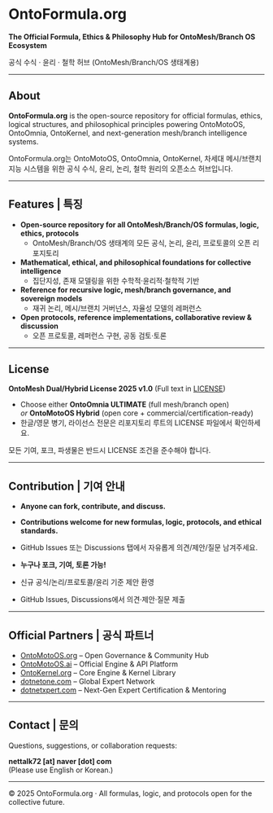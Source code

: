 # OntoFormula.org

**The Official Formula, Ethics & Philosophy Hub for OntoMesh/Branch OS Ecosystem**

공식 수식 · 윤리 · 철학 허브 (OntoMesh/Branch/OS 생태계용)

---

## About

**OntoFormula.org** is the open-source repository for official formulas, ethics, logical structures, and philosophical principles powering OntoMotoOS, OntoOmnia, OntoKernel, and next-generation mesh/branch intelligence systems.

OntoFormula.org는 OntoMotoOS, OntoOmnia, OntoKernel, 차세대 메시/브랜치 지능 시스템을 위한 공식 수식, 윤리, 논리, 철학 원리의 오픈소스 허브입니다.

---

## Features | 특징

- **Open-source repository for all OntoMesh/Branch/OS formulas, logic, ethics, protocols**
  - OntoMesh/Branch/OS 생태계의 모든 공식, 논리, 윤리, 프로토콜의 오픈 리포지토리
- **Mathematical, ethical, and philosophical foundations for collective intelligence**
  - 집단지성, 존재 모델링을 위한 수학적·윤리적·철학적 기반
- **Reference for recursive logic, mesh/branch governance, and sovereign models**
  - 재귀 논리, 메시/브랜치 거버넌스, 자율성 모델의 레퍼런스
- **Open protocols, reference implementations, collaborative review & discussion**
  - 오픈 프로토콜, 레퍼런스 구현, 공동 검토·토론

---

## License

**OntoMesh Dual/Hybrid License 2025 v1.0** (Full text in [LICENSE](./LICENSE))

- Choose either **OntoOmnia ULTIMATE** (full mesh/branch open)  
  _or_ **OntoMotoOS Hybrid** (open core + commercial/certification-ready)  
- 한글/영문 병기, 라이선스 전문은 리포지토리 루트의 LICENSE 파일에서 확인하세요.

모든 기여, 포크, 파생물은 반드시 LICENSE 조건을 준수해야 합니다.

---

## Contribution | 기여 안내

- **Anyone can fork, contribute, and discuss.**
- **Contributions welcome for new formulas, logic, protocols, and ethical standards.**
- GitHub Issues 또는 Discussions 탭에서 자유롭게 의견/제안/질문 남겨주세요.

- **누구나 포크, 기여, 토론 가능!**
- 신규 공식/논리/프로토콜/윤리 기준 제안 환영
- GitHub Issues, Discussions에서 의견·제안·질문 제출

---

## Official Partners | 공식 파트너

- [OntoMotoOS.org](https://ontomotoos.org) – Open Governance & Community Hub
- [OntoMotoOS.ai](https://ontomotoos.ai) – Official Engine & API Platform
- [OntoKernel.org](https://ontokernel.org) – Core Engine & Kernel Library
- [dotnetone.com](https://dotnetone.com) – Global Expert Network
- [dotnetxpert.com](https://dotnetxpert.com) – Next-Gen Expert Certification & Mentoring

---

## Contact | 문의

Questions, suggestions, or collaboration requests:

**nettalk72 [at] naver [dot] com**  
(Please use English or Korean.)

---

&copy; 2025 OntoFormula.org · All formulas, logic, and protocols open for the collective future.
